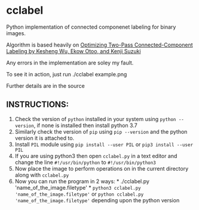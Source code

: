 # cclabel

Python implementation of connected componenet labeling for binary images.

Algorithm is based heavily on [Optimizing Two-Pass Connected-Component Labeling by Kesheng Wu, Ekow Otoo, and Kenji Suzuki](http://dl.acm.org/citation.cfm?id=1529869&preflayout=flat)

Any errors in the implementation are soley my fault.

To see it in action, just run ./cclabel example.png

Further details are in the source


## INSTRUCTIONS:

  1) Check the version of `python` installed in your system using `python --version`, if none is installed then install python 3.7
  2) Similarly check the version of `pip` using `pip --version` and the python version it is attached to.
  3) Install `PIL` module using `pip install --user PIL` or `pip3 install --user PIL`
  4) If you are using python3 then open `cclabel.py` in a text editor and change the line `#!/usr/bin/python` to `#!/usr/bin/python3`
  5) Now place the image to perform operations on in the current directory along with `cclabel.py`
  6) Now you can run the program in 2 ways:
    *  ./cclabel.py 'name_of_the_image.filetype'
    * `python3 cclabel.py 'name_of_the_image.filetype'` or `python cclabel.py 'name_of_the_image.filetype'` depending upon the python version
